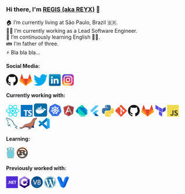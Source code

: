 ### Hi there, I'm [REGIS (aka REYX)](https://github.com/reyx) 👋

🏠 I’m currently living at São Paulo, Brazil 🇧🇷. <br/>
👨‍💻 I’m currently working as a Lead Software Engineer.<br/>
🌱 I’m continuously learning English 🤦‍♂.<br/>
👪 I’m father of three. <br/>
⚡ Bla bla bla...

**Social Media:**

[![GitHub](icons/github.png)](https://github.com/reyx)
[![GitLab](icons/gitlab.png)](https://gitlab.com/regis.sabino)
[![Twitter](icons/twitter.png)](https://twitter.com/regisabino)
[![LinkedIn](icons/linkedin.png)](https://www.linkedin.com/in/regissilva/)
[![Instagram](icons/instagram.png)](https://www.instagram.com/reyx/)

**Currently working with:**

<a href="https://reactjs.org/" title="React"><img src="icons/react.png" /></a>
<a href="https://typescriptlang.org/" title="TypeScript"><img src="icons/typescript.png" /></a>
<a href="https://docker.com/" title="Docker"><img height="36"  src="icons/docker.png" /></a>
<a href="https://kubernetes.io/" title="Docker"><img height="36" src="icons/kubernetes.png" /></a>
<a href="https://angular.io/" title="Angular"><img src="icons/angular.png" /></a>
<a href="https://dart.dev/" title="Dart"><img src="icons/dartlang.png" /></a>
<a href="https://flutter.dev/" title="Flutter"><img src="icons/flutter.png" /></a>
<a href="https://python.org/" title="Python"><img src="icons/python.png" /></a>
<a href="https://git-scm.com/" title="Git"><img src="icons/git.png" /></a>
<a href="https://github.com/" title="GitHub"><img src="icons/github.png" /></a>
<a href="https://gitlab.com/" title="GitLab"><img src="icons/gitlab.png" /></a>
<a href="https://terraform.io/" title="Terraform"><img src="icons/terraform.png" /></a>
<a href="https://en.wikipedia.org/wiki/JavaScript" title="JavaScript"><img src="icons/javascript.png" /></a>
<a href="https://mysql.com/" title="MySQL"><img src="icons/mysql.png" /></a>
<a href="https://mariadb.org/" title="MariaDB"><img src="icons/mariadb.png" /></a>
<a href="https://code.visualstudio.com/" title="Visual Studio Code"><img src="icons/vscode.png" /></a>

**Learning:**

<a href="https://golang.org/" title="Golang"><img src="icons/golang.png" /></a>
<a href="https://www.rust-lang.org/" title="Rust"><img src="icons/rust.png" /></a>

**Previously worked with:**

<a href="https://dotnet.microsoft.com/" title="dotNet"><img src="icons/dotnet.png" /></a>
<a href="http://csharp.net/" title="C#"><img src="icons/csharp.png" /></a>
<a href="https://docs.microsoft.com/en-us/dotnet/visual-basic/" title="Visual Basic"><img src="icons/vbnet.png" /></a>
<a href="https://wordpress.org/" title="WordPress"><img src="icons/wordpress.png" /></a>
<a href="https://www.vagrantup.com/" title="Vagrant"><img src="icons/vagrant.png" /></a>
